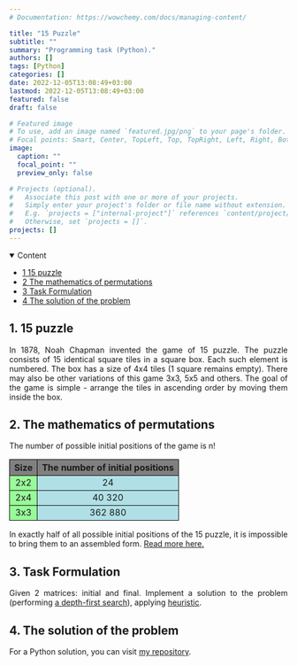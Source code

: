 ```yaml
---
# Documentation: https://wowchemy.com/docs/managing-content/

title: "15 Puzzle"
subtitle: ""
summary: "Programming task (Python)."
authors: []
tags: [Python]
categories: []
date: 2022-12-05T13:08:49+03:00
lastmod: 2022-12-05T13:08:49+03:00
featured: false
draft: false

# Featured image
# To use, add an image named `featured.jpg/png` to your page's folder.
# Focal points: Smart, Center, TopLeft, Top, TopRight, Left, Right, BottomLeft, Bottom, BottomRight.
image:
  caption: ""
  focal_point: ""
  preview_only: false

# Projects (optional).
#   Associate this post with one or more of your projects.
#   Simply enter your project's folder or file name without extension.
#   E.g. `projects = ["internal-project"]` references `content/project/deep-learning/index.md`.
#   Otherwise, set `projects = []`.
projects: []
---
```


<details class="toc-inpage d-print-none  " open="">
<summary class="font-weight-bold">Content</summary>
<nav id="TableOfContents" class="nav flex-column">
<ul>
<li class="nav-item"><a href="#игра_в_15" class="nav-link"><span class="section-num">1</span> 15 puzzle</a></li>
<li class="nav-item"><a href="#формулировка_задачи_15" class="nav-link"><span class="section-num">2</span> The mathematics of permutations</a></li>
<li class="nav-item"><a href="#формулировка_задачи_15" class="nav-link"><span class="section-num">3</span> Task Formulation</a></li>
<li class="nav-item"><a href="#решение_задачи_15" class="nav-link"><span class="section-num">4</span> The solution of the problem</a></li>
</ul>
</nav>
</details>

<h2 id='игра_в_15'><span class="section-num"><b>1</span>. 15 puzzle</b></h2>
<p align="justify">In 1878, Noah Chapman invented the game of 15 puzzle. The puzzle consists of 15 identical square tiles in a square box. Each such element is numbered. The box has a size of 4x4 tiles (1 square remains empty). There may also be other variations of this game 3x3, 5x5 and others. The goal of the game is simple - arrange the tiles in ascending order by moving them inside the box.</p>
<h2 id='математика_перестановок'><span class="section-num"><b>2</span>. The mathematics of permutations</b></h2>
<p align="justify">The number of possible initial positions of the game is n!</p>

<style>
    .heatMap {
        text-align: center;
    }
    .heatMap th {
        background: grey;
        word-wrap: break-word;
        text-align: center;
    }
    td, th {
    	border: 1px solid black;
    }
    .heatMap td:nth-child(1) { background: #98FB98; }
    .heatMap td:nth-child(2) { background: #B0E0E6; }
</style>

<div class="heatMap" style="text-align: center;">

<center>

| Size  | The number of initial positions | 
|:-----:|:-------------------------:|
| 2x2   | 24                        |
| 2x4   | 40 320                    |
| 3x3   | 362 880                   |

</center>

</div>

<p align="justify">In exactly half of all possible initial positions of the 15 puzzle, it is impossible to bring them to an assembled form. <a href="https://mathworld.wolfram.com/15Puzzle.html" target = "_blank">Read more here.</a></p>



<h2 id='формулировка_задачи_15'><span class="section-num"><b>3</span>. Task Formulation</b></h2>

<p align="justify">Given 2 matrices: initial and final. Implement a solution to the problem (performing <a href="https://en.wikipedia.org/wiki/Depth-first_search" target = "_blank">a depth-first search</a>), applying <a href="https://ru.wikipedia.org/wiki/Эвристический_алгоритм" target = "_blank">heuristic</a>.</p>

<h2 id='решение_задачи_15'><span class="section-num"><b>4</span>. The solution of the problem</b></h2>
For a Python solution, you can visit <a href="https://github.com/Jexari/intelligent-systems" target = "_blank">my repository</a>. 
